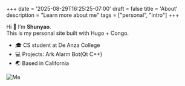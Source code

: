 +++
date = '2025-08-29T16:25:25-07:00'
draft = false
title = 'About'
description = "Learn more about me"
tags = ["personal", "intro"]
+++


Hi 👋 I’m **Shunyao**.  
This is my personal site built with Hugo + Congo.

- 🎓 CS student at De Anza College
- 💻 Projects: Ark Alarm Bot(Qt C++)
- 🌏 Based in California

![Me](avatar.jpg)

